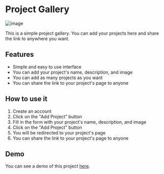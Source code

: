 # Project Gallery
![image](https://github.com/user-attachments/assets/5a6dbec4-53b4-4d8a-b832-2e4bf7f6b1c6)

This is a simple project gallery. You can add your projects here and share the link to anywhere you want.

## Features

- Simple and easy to use interface
- You can add your project's name, description, and image
- You can add as many projects as you want
- You can share the link to your project's page to anyone

## How to use it

1. Create an account
2. Click on the "Add Project" button
3. Fill in the form with your project's name, description, and image
4. Click on the "Add Project" button
5. You will be redirected to your project's page
6. You can share the link to your project's page to anyone

## Demo

You can see a demo of this project [here]([https://project-gallery.vercel.app/](https://projection-4wrw.onrender.com/)).
